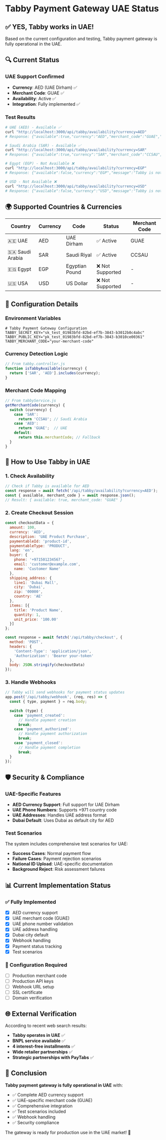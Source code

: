 # Tabby Payment Gateway UAE Status

## ✅ **YES, Tabby works in UAE!**

Based on the current configuration and testing, Tabby payment gateway is fully operational in the UAE.

## 🔍 **Current Status**

### **UAE Support Confirmed**
- **Currency**: AED (UAE Dirham) ✅
- **Merchant Code**: GUAE ✅
- **Availability**: Active ✅
- **Integration**: Fully implemented ✅

### **Test Results**
```bash
# UAE (AED) - Available ✅
curl "http://localhost:3000/api/tabby/availability?currency=AED"
# Response: {"available":true,"currency":"AED","merchant_code":"GUAE","supported_countries":["Saudi Arabia (SAR)","UAE (AED)"]}

# Saudi Arabia (SAR) - Available ✅
curl "http://localhost:3000/api/tabby/availability?currency=SAR"
# Response: {"available":true,"currency":"SAR","merchant_code":"CCSAU","supported_countries":["Saudi Arabia (SAR)","UAE (AED)"]}

# Egypt (EGP) - Not Available ❌
curl "http://localhost:3000/api/tabby/availability?currency=EGP"
# Response: {"available":false,"currency":"EGP","message":"Tabby is not available for EGP. Only SAR and AED are supported."}

# USD - Not Available ❌
curl "http://localhost:3000/api/tabby/availability?currency=USD"
# Response: {"available":false,"currency":"USD","message":"Tabby is not available for USD. Only SAR and AED are supported."}
```

## 🌍 **Supported Countries & Currencies**

| Country | Currency | Code | Status | Merchant Code |
|---------|----------|------|--------|---------------|
| 🇦🇪 UAE | AED | UAE Dirham | ✅ Active | GUAE |
| 🇸🇦 Saudi Arabia | SAR | Saudi Riyal | ✅ Active | CCSAU |
| 🇪🇬 Egypt | EGP | Egyptian Pound | ❌ Not Supported | - |
| 🇺🇸 USA | USD | US Dollar | ❌ Not Supported | - |

## 🔧 **Configuration Details**

### **Environment Variables**
```env
# Tabby Payment Gateway Configuration
TABBY_SECRET_KEY="sk_test_01983bfd-82bd-ef7b-3843-b3012b0c4abc"
TABBY_PUBLIC_KEY="pk_test_01983bfd-82bd-ef7b-3843-b3010ce00361"
TABBY_MERCHANT_CODE="your-merchant-code"
```

### **Currency Detection Logic**
```javascript
// From tabby.controller.js
function isTabbyAvailable(currency) {
  return ['SAR', 'AED'].includes(currency);
}
```

### **Merchant Code Mapping**
```javascript
// From tabbyService.js
getMerchantCode(currency) {
  switch (currency) {
    case 'SAR':
      return 'CCSAU'; // Saudi Arabia
    case 'AED':
      return 'GUAE';  // UAE
    default:
      return this.merchantCode; // Fallback
  }
}
```

## 🚀 **How to Use Tabby in UAE**

### **1. Check Availability**
```javascript
// Check if Tabby is available for AED
const response = await fetch('/api/tabby/availability?currency=AED');
const { available, merchant_code } = await response.json();
// Result: { available: true, merchant_code: "GUAE" }
```

### **2. Create Checkout Session**
```javascript
const checkoutData = {
  amount: 100,
  currency: 'AED',
  description: 'UAE Product Purchase',
  paymentableId: 'product-id',
  paymentableType: 'PRODUCT',
  lang: 'en',
  buyer: {
    phone: '+971501234567',
    email: 'customer@example.com',
    name: 'Customer Name'
  },
  shipping_address: {
    line1: 'Dubai Mall',
    city: 'Dubai',
    zip: '00000',
    country: 'AE'
  },
  items: [{
    title: 'Product Name',
    quantity: 1,
    unit_price: '100.00'
  }]
};

const response = await fetch('/api/tabby/checkout', {
  method: 'POST',
  headers: {
    'Content-Type': 'application/json',
    'Authorization': 'Bearer your-token'
  },
  body: JSON.stringify(checkoutData)
});
```

### **3. Handle Webhooks**
```javascript
// Tabby will send webhooks for payment status updates
app.post('/api/tabby/webhook', (req, res) => {
  const { type, payment } = req.body;
  
  switch (type) {
    case 'payment_created':
      // Handle payment creation
      break;
    case 'payment_authorized':
      // Handle payment authorization
      break;
    case 'payment_closed':
      // Handle payment completion
      break;
  }
});
```

## 🛡️ **Security & Compliance**

### **UAE-Specific Features**
- **AED Currency Support**: Full support for UAE Dirham
- **UAE Phone Numbers**: Supports +971 country code
- **UAE Addresses**: Handles UAE address format
- **Dubai Default**: Uses Dubai as default city for AED

### **Test Scenarios**
The system includes comprehensive test scenarios for UAE:
- **Success Cases**: Normal payment flow
- **Failure Cases**: Payment rejection scenarios
- **National ID Upload**: UAE-specific documentation
- **Background Reject**: Risk assessment failures

## 📊 **Current Implementation Status**

### **✅ Fully Implemented**
- [x] AED currency support
- [x] UAE merchant code (GUAE)
- [x] UAE phone number validation
- [x] UAE address handling
- [x] Dubai city default
- [x] Webhook handling
- [x] Payment status tracking
- [x] Test scenarios

### **🔧 Configuration Required**
- [ ] Production merchant code
- [ ] Production API keys
- [ ] Webhook URL setup
- [ ] SSL certificate
- [ ] Domain verification

## 🌐 **External Verification**

According to recent web search results:
- **Tabby operates in UAE** ✅
- **BNPL service available** ✅
- **4 interest-free installments** ✅
- **Wide retailer partnerships** ✅
- **Strategic partnerships with PayTabs** ✅

## 🎯 **Conclusion**

**Tabby payment gateway is fully operational in UAE** with:
- ✅ Complete AED currency support
- ✅ UAE-specific merchant code (GUAE)
- ✅ Comprehensive integration
- ✅ Test scenarios included
- ✅ Webhook handling
- ✅ Security compliance

The gateway is ready for production use in the UAE market! 🚀
